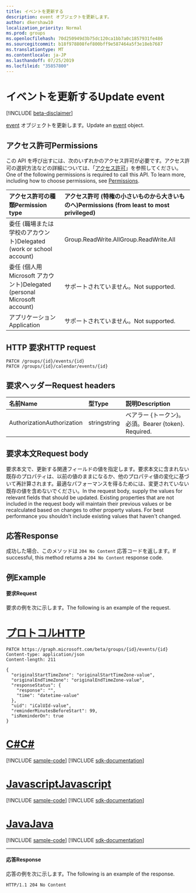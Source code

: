 ```yaml
---
title: イベントを更新する
description: event オブジェクトを更新します。
author: dkershaw10
localization_priority: Normal
ms.prod: groups
ms.openlocfilehash: 70d250949d3b75dc120ca1bb7a0c1857931fe486
ms.sourcegitcommit: b18f978808fef800bff9e587464a5f3e18eb7687
ms.translationtype: MT
ms.contentlocale: ja-JP
ms.lasthandoff: 07/25/2019
ms.locfileid: "35857800"
---
```

# <a name="update-event"></a><span data-ttu-id="75927-103">イベントを更新する</span><span class="sxs-lookup"><span data-stu-id="75927-103">Update event</span></span>

[!INCLUDE [beta-disclaimer](../../includes/beta-disclaimer.md)]

<span data-ttu-id="75927-104">[event](../resources/event.md) オブジェクトを更新します。</span><span class="sxs-lookup"><span data-stu-id="75927-104">Update an [event](../resources/event.md) object.</span></span>

## <a name="permissions"></a><span data-ttu-id="75927-105">アクセス許可</span><span class="sxs-lookup"><span data-stu-id="75927-105">Permissions</span></span>
<span data-ttu-id="75927-p101">この API を呼び出すには、次のいずれかのアクセス許可が必要です。アクセス許可の選択方法などの詳細については、「[アクセス許可](/graph/permissions-reference)」を参照してください。</span><span class="sxs-lookup"><span data-stu-id="75927-p101">One of the following permissions is required to call this API. To learn more, including how to choose permissions, see [Permissions](/graph/permissions-reference).</span></span>

|<span data-ttu-id="75927-108">アクセス許可の種類</span><span class="sxs-lookup"><span data-stu-id="75927-108">Permission type</span></span>      | <span data-ttu-id="75927-109">アクセス許可 (特権の小さいものから大きいものへ)</span><span class="sxs-lookup"><span data-stu-id="75927-109">Permissions (from least to most privileged)</span></span>              |
|:--------------------|:---------------------------------------------------------|
|<span data-ttu-id="75927-110">委任 (職場または学校のアカウント)</span><span class="sxs-lookup"><span data-stu-id="75927-110">Delegated (work or school account)</span></span> | <span data-ttu-id="75927-111">Group.ReadWrite.All</span><span class="sxs-lookup"><span data-stu-id="75927-111">Group.ReadWrite.All</span></span>    |
|<span data-ttu-id="75927-112">委任 (個人用 Microsoft アカウント)</span><span class="sxs-lookup"><span data-stu-id="75927-112">Delegated (personal Microsoft account)</span></span> | <span data-ttu-id="75927-113">サポートされていません。</span><span class="sxs-lookup"><span data-stu-id="75927-113">Not supported.</span></span>    |
|<span data-ttu-id="75927-114">アプリケーション</span><span class="sxs-lookup"><span data-stu-id="75927-114">Application</span></span> | <span data-ttu-id="75927-115">サポートされていません。</span><span class="sxs-lookup"><span data-stu-id="75927-115">Not supported.</span></span> |

## <a name="http-request"></a><span data-ttu-id="75927-116">HTTP 要求</span><span class="sxs-lookup"><span data-stu-id="75927-116">HTTP request</span></span>
<!-- { "blockType": "ignored" } -->
```http
PATCH /groups/{id}/events/{id}
PATCH /groups/{id}/calendar/events/{id}
```

## <a name="request-headers"></a><span data-ttu-id="75927-117">要求ヘッダー</span><span class="sxs-lookup"><span data-stu-id="75927-117">Request headers</span></span>
| <span data-ttu-id="75927-118">名前</span><span class="sxs-lookup"><span data-stu-id="75927-118">Name</span></span>       | <span data-ttu-id="75927-119">型</span><span class="sxs-lookup"><span data-stu-id="75927-119">Type</span></span> | <span data-ttu-id="75927-120">説明</span><span class="sxs-lookup"><span data-stu-id="75927-120">Description</span></span>|
|:-----------|:------|:----------|
| <span data-ttu-id="75927-121">Authorization</span><span class="sxs-lookup"><span data-stu-id="75927-121">Authorization</span></span>  | <span data-ttu-id="75927-122">string</span><span class="sxs-lookup"><span data-stu-id="75927-122">string</span></span>  | <span data-ttu-id="75927-p102">ベアラー {トークン}。必須。</span><span class="sxs-lookup"><span data-stu-id="75927-p102">Bearer {token}. Required.</span></span> |

## <a name="request-body"></a><span data-ttu-id="75927-125">要求本文</span><span class="sxs-lookup"><span data-stu-id="75927-125">Request body</span></span>
<span data-ttu-id="75927-p103">要求本文で、更新する関連フィールドの値を指定します。要求本文に含まれない既存のプロパティは、以前の値のままになるか、他のプロパティ値の変化に基づいて再計算されます。最適なパフォーマンスを得るためには、変更されていない既存の値を含めないでください。</span><span class="sxs-lookup"><span data-stu-id="75927-p103">In the request body, supply the values for relevant fields that should be updated. Existing properties that are not included in the request body will maintain their previous values or be recalculated based on changes to other property values. For best performance you shouldn't include existing values that haven't changed.</span></span>

## <a name="response"></a><span data-ttu-id="75927-129">応答</span><span class="sxs-lookup"><span data-stu-id="75927-129">Response</span></span>
<span data-ttu-id="75927-130">成功した場合、このメソッドは `204 No Content` 応答コードを返します。</span><span class="sxs-lookup"><span data-stu-id="75927-130">If successful, this method returns a `204 No Content` response code.</span></span>

## <a name="example"></a><span data-ttu-id="75927-131">例</span><span class="sxs-lookup"><span data-stu-id="75927-131">Example</span></span>
#### <a name="request"></a><span data-ttu-id="75927-132">要求</span><span class="sxs-lookup"><span data-stu-id="75927-132">Request</span></span>
<span data-ttu-id="75927-133">要求の例を次に示します。</span><span class="sxs-lookup"><span data-stu-id="75927-133">The following is an example of the request.</span></span>


# <a name="httptabhttp"></a>[<span data-ttu-id="75927-134">プロトコル</span><span class="sxs-lookup"><span data-stu-id="75927-134">HTTP</span></span>](#tab/http)
<!-- {
  "blockType": "request",
  "name": "update_group_event"
}-->
```http
PATCH https://graph.microsoft.com/beta/groups/{id}/events/{id}
Content-type: application/json
Content-length: 211

{
  "originalStartTimeZone": "originalStartTimeZone-value",
  "originalEndTimeZone": "originalEndTimeZone-value",
  "responseStatus": {
    "response": "",
    "time": "datetime-value"
  },
  "uid": "iCalUId-value",
  "reminderMinutesBeforeStart": 99,
  "isReminderOn": true
}
```
# <a name="ctabcsharp"></a>[<span data-ttu-id="75927-135">C#</span><span class="sxs-lookup"><span data-stu-id="75927-135">C#</span></span>](#tab/csharp)
[!INCLUDE [sample-code](../includes/snippets/csharp/update-group-event-csharp-snippets.md)]
[!INCLUDE [sdk-documentation](../includes/snippets/snippets-sdk-documentation-link.md)]

# <a name="javascripttabjavascript"></a>[<span data-ttu-id="75927-136">Javascript</span><span class="sxs-lookup"><span data-stu-id="75927-136">Javascript</span></span>](#tab/javascript)
[!INCLUDE [sample-code](../includes/snippets/javascript/update-group-event-javascript-snippets.md)]
[!INCLUDE [sdk-documentation](../includes/snippets/snippets-sdk-documentation-link.md)]

# <a name="javatabjava"></a>[<span data-ttu-id="75927-137">Java</span><span class="sxs-lookup"><span data-stu-id="75927-137">Java</span></span>](#tab/java)
[!INCLUDE [sample-code](../includes/snippets/java/update-group-event-java-snippets.md)]
[!INCLUDE [sdk-documentation](../includes/snippets/snippets-sdk-documentation-link.md)]

---


#### <a name="response"></a><span data-ttu-id="75927-138">応答</span><span class="sxs-lookup"><span data-stu-id="75927-138">Response</span></span>
<span data-ttu-id="75927-139">応答の例を次に示します。</span><span class="sxs-lookup"><span data-stu-id="75927-139">The following is an example of the response.</span></span>

<!-- {
  "blockType": "response",
  "truncated": true
} -->
```http
HTTP/1.1 204 No Content
```

<!-- uuid: 8fcb5dbc-d5aa-4681-8e31-b001d5168d79
2015-10-25 14:57:30 UTC -->
<!--
{
  "type": "#page.annotation",
  "description": "Update event",
  "keywords": "",
  "section": "documentation",
  "tocPath": "",
  "suppressions": [
  ]
}
-->

